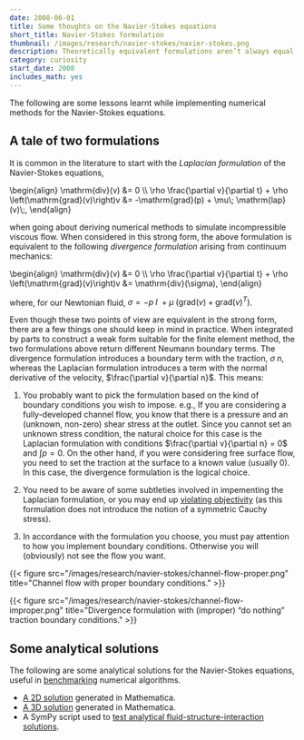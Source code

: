 ```yaml
---
date: 2008-06-01
title: Some thoughts on the Navier-Stokes equations
short_title: Navier-Stokes formulation
thumbnail: /images/research/navier-stokes/navier-stokes.png
description: Theoretically equivalent formulations aren’t always equal in practice.
category: curiosity
start_date: 2008
includes_math: yes
---
```


The following are some lessons learnt while implementing numerical
methods for the Navier-Stokes equations.

## A tale of two formulations

It is common in the literature to start with the _Laplacian
formulation_ of the Navier-Stokes equations,

<p>
\begin{align}
\mathrm{div}(v) &= 0  \\
\rho \frac{\partial v}{\partial t} + \rho \left(\mathrm{grad}(v)\right)v &= -\mathrm{grad}(p) + \mu\; \mathrm{lap}(v)\;,
\end{align}
</p>

when going about deriving numerical methods to simulate incompressible
viscous flow. When considered in this strong form, the above
formulation is equivalent to the following _divergence formulation_
arising from continuum mechanics:

<p>
\begin{align}
\mathrm{div}(v) &= 0  \\
\rho \frac{\partial v}{\partial t} + \rho \left(\mathrm{grad}(v)\right)v &= \mathrm{div}(\sigma),
\end{align}
</p>

where, for our Newtonian fluid, $\sigma = -p\; I\ + \mu\;
\left(\mathrm{grad}(v) + \mathrm{grad}(v)^{T} \right)$.

Even though these two points of view are equivalent in the strong
form, there are a few things one should keep in mind in practice. When
integrated by parts to construct a weak form suitable for the finite
element method, the two formulations above return different Neumann
boundary terms. The divergence formulation introduces a boundary term
with the traction, $\sigma\; n$, whereas the Laplacian formulation
introduces a term with the normal derivative of the velocity,
$\frac{\partial v}{\partial n}$. This means:

1. You probably want to pick the formulation based on the kind of
boundary conditions you wish to impose. e.g., If you are considering a
fully-developed channel flow, you know that there is a pressure and an
(unknown, non-zero) shear stress at the outlet. Since you cannot set
an unknown stress condition, the natural choice for this case is the
Laplacian formulation with conditions $\frac{\partial v}{\partial n}
= 0$ and $\int p = 0$. On the other hand, if you were
considering free surface flow, you need to set the traction at the
surface to a known value (usually 0). In this case, the divergence
formulation is the logical choice.

2. You need to be aware of some subtleties involved in impementing
the Laplacian formulation, or you may end up [violating
objectivity](http://dx.doi.org/10.1002/fld.1480) (as this formulation
does not introduce the notion of a symmetric Cauchy stress).

3. In accordance with the formulation you choose, you must pay
attention to how you implement boundary conditions. Otherwise you will
(obviously) not see the flow you want.

{{< figure src="/images/research/navier-stokes/channel-flow-proper.png" title="Channel flow with proper boundary conditions." >}}

{{< figure src="/images/research/navier-stokes/channel-flow-improper.png" title="Divergence formulation with (improper) “do nothing” traction boundary conditions." >}}

## Some analytical solutions

The following are some analytical solutions for the Navier-Stokes
equations, useful in [benchmarking](https://launchpad.net/nsbench)
numerical algorithms.

* [A 2D solution](/resources/research/navier-stokes/analytical-ns-2d.pdf) generated in Mathematica.
* [A 3D solution](/resources/research/navier-stokes/analytical-ns-3d.pdf) generated in Mathematica.
* A SymPy script used to [test analytical fluid-structure-interaction solutions](/resources/research/navier-stokes/analytical-fsi.py).
